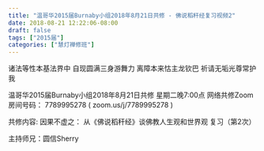 ```yaml
---
title: "温哥华2015届Burnaby小组2018年8月21日共修 - 佛说稻秆经复习视频2"
date: 2018-08-21 12:22:06-08:00
draft: false
tags: ["2015届"]
categories: ["慧灯禅修班"]
---
```

诸法等性本基法界中 自现圆满三身游舞力
离障本来怙主龙钦巴 祈请无垢光尊常护我

温哥华2015届Burnaby小组2018年8月21日共修
星期二晚7:00点
网络共修Zoom房间号码： 7789995278 ( zoom.us/j/7789995278 )

共修内容:
因果不虚之：
从《佛说稻秆经》谈佛教人生观和世界观 复习（第2次）

主持师兄：圆信Sherry
